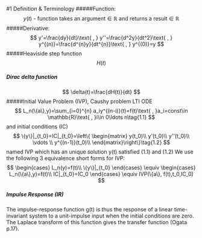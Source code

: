 #1 Definition & Terminology
#####Function:
$$
y(t)\text{ - function takes an argument}\in\mathbb{R}\text{ and returns a result}\in\mathbb{R}
$$
#####Derivative:
$$
y'=\frac{dy}{dt}\text{ , }
y''=\frac{d^2y}{dt^2}\text{ , }
y^{(n)}=\frac{d^{n}y}{dt^{n}}\text{ , }
y^{(0)}=y
$$
#####Heaviside step function
$$
H(t)
$$
##### Dirac delta function
$$
\delta(t)=\frac{dH(t)}{dt}
$$
#####Initial Value Problem (IVP), Caushy problem
LTI ODE
$$
L_n(\{a\},y)=\sum_{i=0}^{n} a_iy^{(n-i)}(t)=f(t)\text{ , }a_i=const\in \mathbb{R}\text{ , }i\in 0\ldots n\tag{1.1}
$$
and initial conditions (IC)
$$
    \{y\}|_{t_0}=IC|_{t_0}=\left\{
    \begin{matrix}
    y(t_0)\\
    y'(t_0)\\
    y''(t_0)\\
    \vdots \\ 
    y^{(n-1)}(t_0)\\ 
    \end{matrix}\right\}\tag{1.2}
$$
named IVP which has an unique solution y(t) satisfied (1.1) and (1.2)
We use the following 3 equivalence short forms for IVP:
$$
\begin{cases}
L_n(y)=f(t)\\
\{y\}|_{t_0}
\end{cases}
\equiv
\begin{cases}
L_n(\{a\},y)=f(t)\\
IC|_{t_0}=IC_0
\end{cases}
\equiv
IVP(\{a\}, f(t),t_0,IC_0)
$$

##### Impulse Response (IR)
The impulse-response function g(t) is thus the response of a linear time-invariant system to a unit-impulse input when the initial conditions are zero. The Laplace transform of this function gives the transfer function (Ogata p.17).